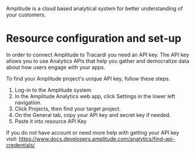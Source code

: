 Amplitude is a cloud based analytical system for better understanding of your customers.

# Resource configuration and set-up

In order to connect Amplitude to Tracardi you need an API key. The API key allows you to use Analytics APIs that help
you gather and democratize data about how users engage with your apps.

To find your Amplitude project's unique API key, follow these steps.

1. Log-in to the Amplitude system
2. In the Amplitude Analytics web app, click Settings in the lower left navigation.
3. Click Projects, then find your target project.
4. On the General tab, copy your API key and secret key if needed.
5. Paste it into resource API Key

If you do not have account or need more help with getting your API key
visit: https://www.docs.developers.amplitude.com/analytics/find-api-credentials/
